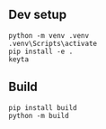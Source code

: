 ## Dev setup

```
python -m venv .venv
.venv\Scripts\activate
pip install -e .
keyta
```

## Build

```
pip install build
python -m build
```
